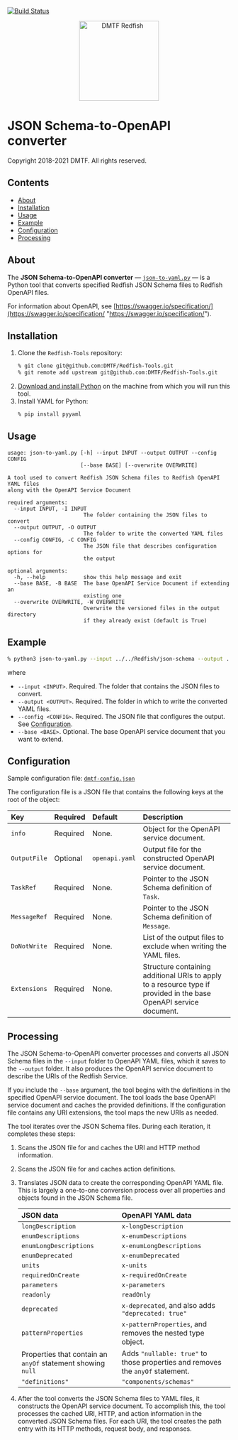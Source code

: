 [![Build Status](https://travis-ci.com/DMTF/Redfish-Tools.svg?branch=master)](https://travis-ci.com/github/DMTF/Redfish-Tools)
<p align="center">
  <img src="http://redfish.dmtf.org/sites/all/themes/dmtf2015/images/dmtf-redfish-logo.png" alt="DMTF Redfish" width=180>

# JSON Schema-to-OpenAPI converter

Copyright 2018-2021 DMTF. All rights reserved.

## Contents

* [About](#about)
* [Installation](#installation)
* [Usage](#usage)
* [Example](#example)
* [Configuration](#configuration)
* [Processing](#processing)

## About

The **JSON Schema-to-OpenAPI converter** &mdash; [`json-to-yaml.py`](json-to-yaml.py) &mdash; is a Python tool that converts specified Redfish JSON Schema files to Redfish OpenAPI files.

For information about OpenAPI, see [https://swagger.io/specification/](https://swagger.io/specification/ "https://swagger.io/specification/").

## Installation

1. Clone the `Redfish-Tools` repository:
   ```bash
   % git clone git@github.com:DMTF/Redfish-Tools.git
   % git remote add upstream git@github.com:DMTF/Redfish-Tools.git
   ```
1. [Download and install Python](https://www.python.org/downloads/ "https://www.python.org/downloads/") on the machine from which you will run this tool.
1. Install YAML for Python:
    ```bash
    % pip install pyyaml
    ```

## Usage

```
usage: json-to-yaml.py [-h] --input INPUT --output OUTPUT --config CONFIG
                       [--base BASE] [--overwrite OVERWRITE]

A tool used to convert Redfish JSON Schema files to Redfish OpenAPI YAML files
along with the OpenAPI Service Document

required arguments:
  --input INPUT, -I INPUT
                        The folder containing the JSON files to convert
  --output OUTPUT, -O OUTPUT
                        The folder to write the converted YAML files
  --config CONFIG, -C CONFIG
                        The JSON file that describes configuration options for
                        the output

optional arguments:
  -h, --help            show this help message and exit
  --base BASE, -B BASE  The base OpenAPI Service Document if extending an
                        existing one
  --overwrite OVERWRITE, -W OVERWRITE
                        Overwrite the versioned files in the output directory
                        if they already exist (default is True)
```

## Example

```bash
% python3 json-to-yaml.py --input ../../Redfish/json-schema --output ../../Redfish/yaml --config dmtf-config.json
```

where

* `--input <INPUT>`. Required. The folder that contains the JSON files to convert.
* `--output <OUTPUT>`. Required. The folder in which to write the converted YAML files.
* `--config <CONFIG>`. Required. The JSON file that configures the output. See [Configuration](#configuration).
* `--base <BASE>`. Optional. The base OpenAPI service document that you want to extend.

## Configuration

Sample configuration file: [`dmtf-config.json`](dmtf-config.json)

The configuration file is a JSON file that contains the following keys at the root of the object:

| Key          | Required | Default | Description                                |
| :----------- | :------- | :------ | :----------------------------------------- |
| `info`       | Required | None.   | Object for the OpenAPI service document. |
| `OutputFile` | Optional | `openapi.yaml` | Output file for the constructed OpenAPI service document. |
| `TaskRef`    | Required | None.   | Pointer to the JSON Schema definition of `Task`. |
| `MessageRef` | Required | None.   | Pointer to the JSON Schema definition of `Message`. |
| `DoNotWrite` | Required | None.   | List of the output files to exclude when writing the YAML files. |
| `Extensions` | Required | None.   | Structure containing additional URIs to apply to a resource type if provided in the base OpenAPI service document. |

## Processing

The JSON Schema-to-OpenAPI converter processes and converts all JSON Schema files in the `--input` folder to OpenAPI YAML files, which it saves to the `--output` folder.  It also produces the OpenAPI service document to describe the URIs of the Redfish Service.

If you include the `--base` argument, the tool begins with the definitions in the specified OpenAPI service document. The tool loads the base OpenAPI service document and caches the provided definitions.  If the configuration file contains any URI extensions, the tool maps the new URIs as needed.

The tool iterates over the JSON Schema files. During each iteration, it completes these steps:

1. Scans the JSON file for and caches the URI and HTTP method information.
1. Scans the JSON file for and caches action definitions.
1. Translates JSON data to create the corresponding OpenAPI YAML file. This is largely a one-to-one conversion process over all properties and objects found in the JSON Schema file.
    
    | JSON data              | OpenAPI YAML data                         |
    | :--------------------- | :---------------------------------------- |
    | `longDescription`      | `x-longDescription`                       |
    | `enumDescriptions`     | `x-enumDescriptions`                      |
    | `enumLongDescriptions` | `x-enumLongDescriptions`                  |
    | `enumDeprecated`       | `x-enumDeprecated`                        |
    | `units`                | `x-units`                                 |
    | `requiredOnCreate`     | `x-requiredOnCreate`                      |
    | `parameters`           | `x-parameters`                            |
    | `readonly`             | `readOnly`                                |
    | `deprecated`           | `x-deprecated`, and also adds `"deprecated: true"` |
    | `patternProperties`    | `x-patternProperties`, and removes the nested type object. |
    | Properties that contain an `anyOf` statement showing `null` | Adds `"nullable: true"` to those properties and removes the `anyOf` statement. |
    | `"definitions"`        | `"components/schemas"`                    |

1. After the tool converts the JSON Schema files to YAML files, it constructs the OpenAPI service document.  To accomplish this, the tool processes the cached URI, HTTP, and action information in the converted JSON Schema files. For each URI, the tool creates the path entry with its HTTP methods, request body, and responses.
